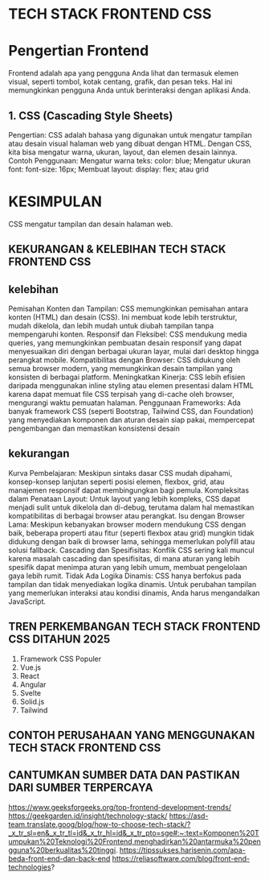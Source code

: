 # TECH STACK FRONTEND CSS
# Pengertian Frontend
Frontend adalah apa yang pengguna Anda lihat dan termasuk elemen visual, seperti tombol, kotak centang, grafik, dan pesan teks. Hal ini memungkinkan pengguna Anda untuk berinteraksi dengan aplikasi Anda. 
## 1. CSS (Cascading Style Sheets)
Pengertian: CSS adalah bahasa yang digunakan untuk mengatur tampilan atau desain visual halaman web yang dibuat dengan HTML. Dengan CSS, kita bisa mengatur warna, ukuran, layout, dan elemen desain lainnya.
Contoh Penggunaan:
Mengatur warna teks: color: blue;
Mengatur ukuran font: font-size: 16px;
Membuat layout: display: flex; atau grid
# KESIMPULAN
CSS mengatur tampilan dan desain halaman web.
## KEKURANGAN & KELEBIHAN TECH STACK FRONTEND CSS
## kelebihan 
Pemisahan Konten dan Tampilan: CSS memungkinkan pemisahan antara konten (HTML) dan desain (CSS). Ini membuat kode lebih terstruktur, mudah dikelola, dan lebih mudah untuk diubah tampilan tanpa mempengaruhi konten.
Responsif dan Fleksibel: CSS mendukung media queries, yang memungkinkan pembuatan desain responsif yang dapat menyesuaikan diri dengan berbagai ukuran layar, mulai dari desktop hingga perangkat mobile.
Kompatibilitas dengan Browser: CSS didukung oleh semua browser modern, yang memungkinkan desain tampilan yang konsisten di berbagai platform.
Meningkatkan Kinerja: CSS lebih efisien daripada menggunakan inline styling atau elemen presentasi dalam HTML karena dapat memuat file CSS terpisah yang di-cache oleh browser, mengurangi waktu pemuatan halaman.
Penggunaan Frameworks: Ada banyak framework CSS (seperti Bootstrap, Tailwind CSS, dan Foundation) yang menyediakan komponen dan aturan desain siap pakai, mempercepat pengembangan dan memastikan konsistensi desain
## kekurangan 
Kurva Pembelajaran: Meskipun sintaks dasar CSS mudah dipahami, konsep-konsep lanjutan seperti posisi elemen, flexbox, grid, atau manajemen responsif dapat membingungkan bagi pemula.
Kompleksitas dalam Penataan Layout: Untuk layout yang lebih kompleks, CSS dapat menjadi sulit untuk dikelola dan di-debug, terutama dalam hal memastikan kompatibilitas di berbagai browser atau perangkat.
Isu dengan Browser Lama: Meskipun kebanyakan browser modern mendukung CSS dengan baik, beberapa properti atau fitur (seperti flexbox atau grid) mungkin tidak didukung dengan baik di browser lama, sehingga memerlukan polyfill atau solusi fallback.
Cascading dan Spesifisitas: Konflik CSS sering kali muncul karena masalah cascading dan spesifisitas, di mana aturan yang lebih spesifik dapat menimpa aturan yang lebih umum, membuat pengelolaan gaya lebih rumit.
Tidak Ada Logika Dinamis: CSS hanya berfokus pada tampilan dan tidak menyediakan logika dinamis. Untuk perubahan tampilan yang memerlukan interaksi atau kondisi dinamis, Anda harus mengandalkan JavaScript.
## TREN PERKEMBANGAN TECH STACK FRONTEND CSS DITAHUN 2025
1. Framework CSS Populer
2. Vue.js
3. React
4. Angular
5. Svelte
6. Solid.js
7. Tailwind
## CONTOH PERUSAHAAN YANG MENGGUNAKAN TECH STACK FRONTEND CSS

## CANTUMKAN SUMBER DATA DAN PASTIKAN DARI SUMBER TERPERCAYA
https://www.geeksforgeeks.org/top-frontend-development-trends/
https://geekgarden.id/insight/technology-stack/
https://asd-team.translate.goog/blog/how-to-choose-tech-stack/?_x_tr_sl=en&_x_tr_tl=id&_x_tr_hl=id&_x_tr_pto=sge#:~:text=Komponen%20Tumpukan%20Teknologi%20Frontend,menghadirkan%20antarmuka%20pengguna%20berkualitas%20tinggi.
https://tipssukses.harisenin.com/apa-beda-front-end-dan-back-end
https://reliasoftware.com/blog/front-end-technologies?
